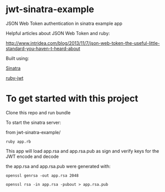 jwt-sinatra-example
===================

JSON Web Token authentication in sinatra example app

Helpful articles about JSON Web Token and ruby:

http://www.intridea.com/blog/2013/11/7/json-web-token-the-useful-little-standard-you-haven-t-heard-about

Built using:

[Sinatra](http://www.sinatrarb.com)

[ruby-jwt](https://github.com/progrium/ruby-jwt)

To get started with this project
=================================

Clone this repo and run bundle

To start the sinatra server:

from jwt-sinatra-example/

`ruby app.rb`

This app will load app.rsa and app.rsa.pub as sign and verify keys for the JWT encode and decode

the app.rsa and app.rsa.pub were generated with:

`openssl genrsa -out app.rsa 2048`

`openssl rsa -in app.rsa -pubout > app.rsa.pub`